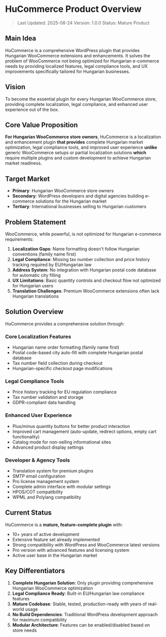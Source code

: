 # HuCommerce Product Overview

> Last Updated: 2025-08-24
> Version: 1.0.0
> Status: Mature Product

## Main Idea

HuCommerce is a comprehensive WordPress plugin that provides Hungarian WooCommerce extensions and enhancements. It solves the problem of WooCommerce not being optimized for Hungarian e-commerce needs by providing localized features, legal compliance tools, and UX improvements specifically tailored for Hungarian businesses.

## Vision

To become the essential plugin for every Hungarian WooCommerce store, providing complete localization, legal compliance, and enhanced user experience out of the box.

## Core Value Proposition

**For Hungarian WooCommerce store owners**, HuCommerce is a localization and enhancement plugin **that provides** complete Hungarian market optimization, legal compliance tools, and improved user experience **unlike** generic WooCommerce setups or partial localization solutions **which** require multiple plugins and custom development to achieve Hungarian market readiness.

## Target Market

- **Primary**: Hungarian WooCommerce store owners
- **Secondary**: WordPress developers and digital agencies building e-commerce solutions for the Hungarian market
- **Tertiary**: International businesses selling to Hungarian customers

## Problem Statement

WooCommerce, while powerful, is not optimized for Hungarian e-commerce requirements:

1. **Localization Gaps**: Name formatting doesn't follow Hungarian conventions (family name first)
2. **Legal Compliance**: Missing tax number collection and price history tracking required by EU/Hungarian law
3. **Address System**: No integration with Hungarian postal code database for automatic city filling
4. **UX Limitations**: Basic quantity controls and checkout flow not optimized for Hungarian users
5. **Translation Challenges**: Premium WooCommerce extensions often lack Hungarian translations

## Solution Overview

HuCommerce provides a comprehensive solution through:

### Core Localization Features
- Hungarian name order formatting (family name first)
- Postal code-based city auto-fill with complete Hungarian postal database
- Tax number field collection during checkout
- Hungarian-specific checkout page modifications

### Legal Compliance Tools
- Price history tracking for EU regulation compliance
- Tax number validation and storage
- GDPR-compliant data handling

### Enhanced User Experience
- Plus/minus quantity buttons for better product interaction
- Improved cart management (auto-update, redirect options, empty cart functionality)
- Catalog mode for non-selling informational sites
- Advanced product display settings

### Developer & Agency Tools
- Translation system for premium plugins
- SMTP email configuration
- Pro license management system
- Complete admin interface with modular settings
- HPOS/COT compatibility
- WPML and Polylang compatibility

## Current Status

HuCommerce is a **mature, feature-complete plugin** with:
- 10+ years of active development
- Extensive feature set already implemented
- Strong compatibility with WordPress and WooCommerce latest versions
- Pro version with advanced features and licensing system
- Active user base in the Hungarian market

## Key Differentiators

1. **Complete Hungarian Solution**: Only plugin providing comprehensive Hungarian WooCommerce optimization
2. **Legal Compliance Ready**: Built-in EU/Hungarian law compliance features
3. **Mature Codebase**: Stable, tested, production-ready with years of real-world usage
4. **No Build Dependencies**: Traditional WordPress development approach for maximum compatibility
5. **Modular Architecture**: Features can be enabled/disabled based on store needs